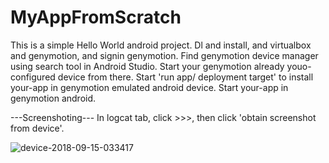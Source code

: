 # MyAppFromScratch
This is a simple Hello World android project.
Dl and install, and virtualbox and genymotion, and signin genymotion.
Find genymotion device manager using search tool in Android Studio.
Start your genymotion already youo-configured device from there.
Start 'run app/ deployment target' to install your-app in genymotion emulated android device.
Start your-app in genymotion android.

---Screenshoting---
In logcat tab, click >>>, then click 'obtain screenshot from device'.

![device-2018-09-15-033417](https://user-images.githubusercontent.com/21028896/45571313-68f18a80-b898-11e8-8abd-746bd2ba52c4.png)
